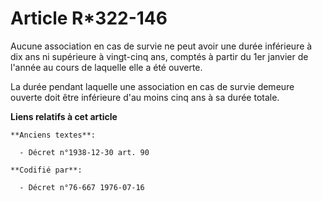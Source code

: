 # Article R*322-146

Aucune association en cas de survie ne peut avoir une durée inférieure à dix ans ni supérieure à vingt-cinq ans, comptés à
partir du 1er janvier de l'année au cours de laquelle elle a été ouverte.

La durée pendant laquelle une association en cas de survie demeure ouverte doit être inférieure d'au moins cinq ans à sa
durée totale.

**Liens relatifs à cet article**

	**Anciens textes**:

	  - Décret n°1938-12-30 art. 90

	**Codifié par**:

	  - Décret n°76-667 1976-07-16
